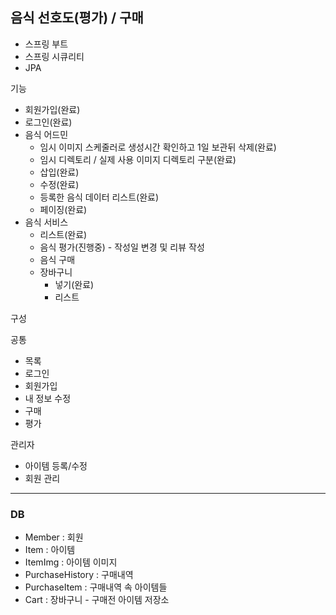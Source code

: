 ## 음식 선호도(평가) / 구매

- 스프링 부트
- 스프링 시큐리티
- JPA

기능
- 회원가입(완료)
- 로그인(완료)
- 음식 어드민
  - 임시 이미지 스케줄러로 생성시간 확인하고 1일 보관뒤 삭제(완료)
  - 임시 디렉토리 / 실제 사용 이미지 디렉토리 구분(완료)
  - 삽입(완료)
  - 수정(완료)
  - 등록한 음식 데이터 리스트(완료)
  - 페이징(완료)
- 음식 서비스
  - 리스트(완료)
  - 음식 평가(진행중) - 작성일 변경 및 리뷰 작성
  - 음식 구매
  - 장바구니
    - 넣기(완료)
    - 리스트

구성

공통
- 목록
- 로그인
- 회원가입
- 내 정보 수정
- 구매
- 평가

관리자
- 아이템 등록/수정
- 회원 관리
___
### DB
- Member : 회원
- Item : 아이템
- ItemImg : 아이템 이미지
- PurchaseHistory : 구매내역
- PurchaseItem : 구매내역 속 아이템들
- Cart : 장바구니 - 구매전 아이템 저장소